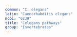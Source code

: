 ```yaml
---
common: "C. elegans"
latin: "Caenorhabditis elegans"
ncbi: "6239"
title: "Celegans pathways"
group: "Invertebrates"
---
```

